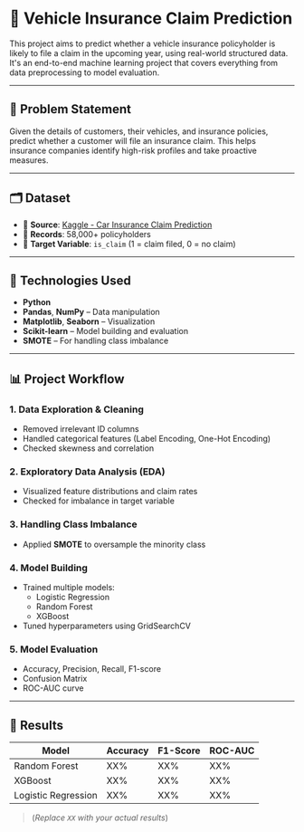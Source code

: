 # 🚗 Vehicle Insurance Claim Prediction

This project aims to predict whether a vehicle insurance policyholder is likely to file a claim in the upcoming year, using real-world structured data. It's an end-to-end machine learning project that covers everything from data preprocessing to model evaluation.

---

## 📌 Problem Statement

Given the details of customers, their vehicles, and insurance policies, predict whether a customer will file an insurance claim. This helps insurance companies identify high-risk profiles and take proactive measures.

---

## 🗂️ Dataset

- 📄 **Source**: [Kaggle - Car Insurance Claim Prediction](https://www.kaggle.com/datasets/ifteshanajnin/carinsuranceclaimprediction-classification)
- 🧾 **Records**: 58,000+ policyholders
- 🧠 **Target Variable**: `is_claim` (1 = claim filed, 0 = no claim)

---

## 🔧 Technologies Used

- **Python**
- **Pandas**, **NumPy** – Data manipulation
- **Matplotlib**, **Seaborn** – Visualization
- **Scikit-learn** – Model building and evaluation
- **SMOTE** – For handling class imbalance

---

## 📊 Project Workflow

### 1. Data Exploration & Cleaning
- Removed irrelevant ID columns
- Handled categorical features (Label Encoding, One-Hot Encoding)
- Checked skewness and correlation

### 2. Exploratory Data Analysis (EDA)
- Visualized feature distributions and claim rates
- Checked for imbalance in target variable

### 3. Handling Class Imbalance
- Applied **SMOTE** to oversample the minority class

### 4. Model Building
- Trained multiple models:  
  - Logistic Regression  
  - Random Forest  
  - XGBoost
- Tuned hyperparameters using GridSearchCV

### 5. Model Evaluation
- Accuracy, Precision, Recall, F1-score
- Confusion Matrix
- ROC-AUC curve

---

## 🚀 Results

| Model              | Accuracy | F1-Score | ROC-AUC |
|-------------------|----------|----------|---------|
| Random Forest      | XX%      | XX%      | XX%     |
| XGBoost            | XX%      | XX%      | XX%     |
| Logistic Regression| XX%      | XX%      | XX%     |

> (*Replace `XX` with your actual results*)
